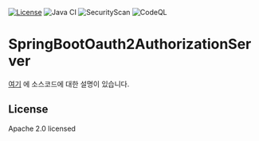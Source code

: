 [![License](https://img.shields.io/badge/License-Apache%20License%202.0-brightgreen.svg)][1]
![Java CI](https://github.com/andifalk/authorizationserver/workflows/Java%20CI/badge.svg)
![SecurityScan](https://github.com/andifalk/authorizationserver/workflows/SecurityScan/badge.svg?branch=master)
![CodeQL](https://github.com/andifalk/authorizationserver/workflows/CodeQL/badge.svg?branch=master)

# SpringBootOauth2AuthorizationServer

[여기](https://www.skyer9.pe.kr/wordpress/?p=2367) 에 소스코드에 대한 설명이 있습니다.

## License

Apache 2.0 licensed

[1]:http://www.apache.org/licenses/LICENSE-2.0.txt
